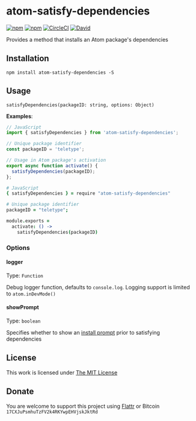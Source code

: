 # atom-satisfy-dependencies

[![npm](https://flat.badgen.net/npm/license/atom-satisfy-dependencies)](https://www.npmjs.org/package/atom-satisfy-dependencies)
[![npm](https://flat.badgen.net/npm/v/atom-satisfy-dependencies)](https://www.npmjs.org/package/atom-satisfy-dependencies)
[![CircleCI](https://flat.badgen.net/circleci/github/idleberg/node-atom-satisfy-dependencies)](https://circleci.com/gh/idleberg/node-atom-satisfy-dependencies)
[![David](https://flat.badgen.net/david/dep/idleberg/node-atom-satisfy-dependencies)](https://david-dm.org/idleberg/node-atom-satisfy-dependencies)

Provides a method that installs an Atom package's dependencies

## Installation

`npm install atom-satisfy-dependencies -S`

## Usage

`satisfyDependencies(packageID: string, options: Object)`

**Examples**:

```js
// JavaScript
import { satisfyDependencies } from 'atom-satisfy-dependencies';

// Unique package identifier
const packageID = 'teletype';

// Usage in Atom package's activation
export async function activate() {
  satisfyDependencies(packageID);
};
```

```coffeescript
# JavaScript
{ satisfyDependencies } = require "atom-satisfy-dependencies"

# Unique package identifier
packageID = "teletype";

module.exports =
  activate: () ->
    satisfyDependencies(packageID)
```

### Options

#### logger

Type: `Function`

Debug logger function, defaults to `console.log`. Logging support is limited to `atom.inDevMode()`

#### showPrompt

Type: `boolean`

Specifies whether to show an [install prompt](https://www.npmjs.com/package/atom-package-deps#api) prior to satisfying dependencies

## License

This work is licensed under [The MIT License](https://opensource.org/licenses/MIT)

## Donate

You are welcome to support this project using [Flattr](https://flattr.com/submit/auto?user_id=idleberg&url=https://github.com/idleberg/node-atom-satisfy-dependencies) or Bitcoin `17CXJuPsmhuTzFV2k4RKYwpEHVjskJktRd`
